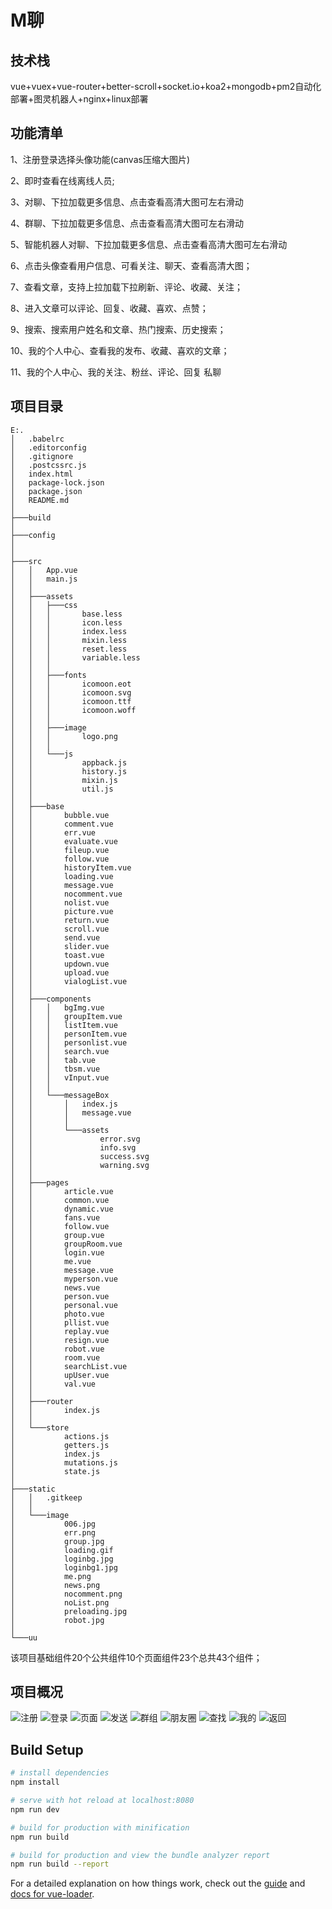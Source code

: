 # M聊

## 技术栈
vue+vuex+vue-router+better-scroll+socket.io+koa2+mongodb+pm2自动化部署+图灵机器人+nginx+linux部署

## 功能清单
1、注册登录选择头像功能(canvas压缩大图片)

2、即时查看在线离线人员;

3、对聊、下拉加载更多信息、点击查看高清大图可左右滑动

4、群聊、下拉加载更多信息、点击查看高清大图可左右滑动

5、智能机器人对聊、下拉加载更多信息、点击查看高清大图可左右滑动

6、点击头像查看用户信息、可看关注、聊天、查看高清大图；

7、查看文章，支持上拉加载下拉刷新、评论、收藏、关注；

8、进入文章可以评论、回复、收藏、喜欢、点赞；

9、搜索、搜索用户姓名和文章、热门搜索、历史搜索；

10、我的个人中心、查看我的发布、收藏、喜欢的文章；

11、我的个人中心、我的关注、粉丝、评论、回复
私聊

## 项目目录

```
E:.
│   .babelrc
│   .editorconfig
│   .gitignore
│   .postcssrc.js
│   index.html
│   package-lock.json
│   package.json
│   README.md
│       
├───build
│       
├───config      
│                      
│           
├───src
│   │   App.vue
│   │   main.js
│   │   
│   ├───assets
│   │   ├───css
│   │   │       base.less
│   │   │       icon.less
│   │   │       index.less
│   │   │       mixin.less
│   │   │       reset.less
│   │   │       variable.less
│   │   │       
│   │   ├───fonts
│   │   │       icomoon.eot
│   │   │       icomoon.svg
│   │   │       icomoon.ttf
│   │   │       icomoon.woff
│   │   │       
│   │   ├───image
│   │   │       logo.png
│   │   │       
│   │   └───js
│   │           appback.js
│   │           history.js
│   │           mixin.js
│   │           util.js
│   │           
│   ├───base
│   │       bubble.vue
│   │       comment.vue
│   │       err.vue
│   │       evaluate.vue
│   │       fileup.vue
│   │       follow.vue
│   │       historyItem.vue
│   │       loading.vue
│   │       message.vue
│   │       nocomment.vue
│   │       nolist.vue
│   │       picture.vue
│   │       return.vue
│   │       scroll.vue
│   │       send.vue
│   │       slider.vue
│   │       toast.vue
│   │       updown.vue
│   │       upload.vue
│   │       vialogList.vue
│   │       
│   ├───components
│   │   │   bgImg.vue
│   │   │   groupItem.vue
│   │   │   listItem.vue
│   │   │   personItem.vue
│   │   │   personlist.vue
│   │   │   search.vue
│   │   │   tab.vue
│   │   │   tbsm.vue
│   │   │   vInput.vue
│   │   │   
│   │   └───messageBox
│   │       │   index.js
│   │       │   message.vue
│   │       │   
│   │       └───assets
│   │               error.svg
│   │               info.svg
│   │               success.svg
│   │               warning.svg
│   │               
│   ├───pages
│   │       article.vue
│   │       common.vue
│   │       dynamic.vue
│   │       fans.vue
│   │       follow.vue
│   │       group.vue
│   │       groupRoom.vue
│   │       login.vue
│   │       me.vue
│   │       message.vue
│   │       myperson.vue
│   │       news.vue
│   │       person.vue
│   │       personal.vue
│   │       photo.vue
│   │       pllist.vue
│   │       replay.vue
│   │       resign.vue
│   │       robot.vue
│   │       room.vue
│   │       searchList.vue
│   │       upUser.vue
│   │       val.vue
│   │       
│   ├───router
│   │       index.js
│   │       
│   └───store
│           actions.js
│           getters.js
│           index.js
│           mutations.js
│           state.js
│           
├───static
│   │   .gitkeep
│   │   
│   └───image
│           006.jpg
│           err.png
│           group.jpg
│           loading.gif
│           loginbg.jpg
│           loginbg1.jpg
│           me.png
│           news.png
│           nocomment.png
│           noList.png
│           preloading.jpg
│           robot.jpg
│           
└───uu     

```
该项目基础组件20个公共组件10个页面组件23个总共43个组件；

## 项目概况
![注册](https://raw.githubusercontent.com/TJLHQ/qqlx/master/static/gitImg/registor.gif)
![登录](https://raw.githubusercontent.com/TJLHQ/qqlx/master/static/gitImg/login.gif)
![页面](https://raw.githubusercontent.com/TJLHQ/qqlx/master/static/gitImg/pages.gif)
![发送](https://raw.githubusercontent.com/TJLHQ/qqlx/master/static/gitImg/send.gif)
![群组](https://raw.githubusercontent.com/TJLHQ/qqlx/master/static/gitImg/groups.gif)
![朋友圈](https://raw.githubusercontent.com/TJLHQ/qqlx/master/static/gitImg/news.gif)
![查找](https://raw.githubusercontent.com/TJLHQ/qqlx/master/static/gitImg/find.gif)
![我的](https://raw.githubusercontent.com/TJLHQ/qqlx/master/static/gitImg/me.gif)
![返回](https://raw.githubusercontent.com/TJLHQ/qqlx/master/static/gitImg/back.gif)

## Build Setup

``` bash
# install dependencies
npm install

# serve with hot reload at localhost:8080
npm run dev

# build for production with minification
npm run build

# build for production and view the bundle analyzer report
npm run build --report
```


For a detailed explanation on how things work, check out the [guide](http://vuejs-templates.github.io/webpack/) and [docs for vue-loader](http://vuejs.github.io/vue-loader).
